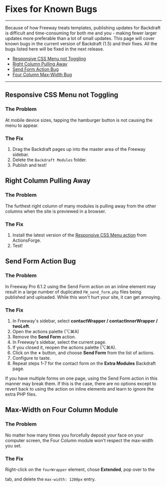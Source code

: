 # Fixes for Known Bugs
----

Because of how Freeway treats templates, publishing updates for Backdraft is difficult and time-consuming for both me and you - making fewer larger updates more preferable than a lot of small updates. This page will cover known bugs in the current version of Backdraft (1.5) and their fixes. All the bugs listed here will be fixed in the next release.

* [Responsive CSS Menu not Toggling](#responsive-menu-toggle)
* [Right Column Pulling Away](#box-sizing)
* [Send Form Action Bug](#send-form)
* [Four Column Max-Width Bug](#four-max-width)

----

<div class="h2-segment" id="responsive-menu-toggle" markdown="1">

## Responsive CSS Menu not Toggling

### The Problem

At mobile device sizes, tapping the hamburger button is not causing the menu to appear.

### The Fix

1. Drag the Backdraft pages up into the master area of the Freeway sidebar.
2. Delete the `Backdraft Modules` folder.
3. Publish and test!

</div>
<div class="h2-segment" id="box-sizing" markdown="1">

## Right Column Pulling Away

### The Problem

The furthest right column of many modules is pulling away from the other columns when the site is previewed in a browser.

### The Fix

1. Install the latest version of the [Responsive CSS Menu action](http://actionsforge.com/actions/view/314-responsive-css-menu) from ActionsForge.
2. Test!

</div>
<div class="h2-segment" id="send-form" markdown="1">

## Send Form Action Bug

### The Problem

In Freeway Pro 6.1.2 using the Send Form action on an inline element may result in a large number of duplicated `FW_send_form.php` files being published and uploaded. While this won't hurt your site, it can get annoying.

### The Fix

1. In Freeway's sidebar, select **contactWrapper / contactInnerWrapper / twoLeft**.
2. Open the actions palette (⌥⌘A)
3. Remove the **Send Form** action.
4. In Freeway's sidebar, select the current page.
5. If you closed it, reopen the actions palette (⌥⌘A).
6. Click on the **+** button, and choose **Send Form** from the list of actions.
7. Configure to taste.
8. Repeat steps 1-7 for the contact form on the **Extra Modules** Backdraft page.

If you have multiple forms on one page, using the Send Form action in this manner may break them. If this is the case, there are no options except to revert back to using the action on inline elements and learn to ignore the extra PHP files.

</div>
<div class="h2-segment" id="four-max-width" markdown="1">

## Max-Width on Four Column Module

### The Problem

No matter how many times you forcefully deposit your face on your computer screen, the Four Column module won't respect the max-width you set.

### The Fix

Right-click on the `fourWrapper` element, chose **Extended**, pop over to the **<div style>** tab, and delete the `max-width: 1200px` entry.

</div>
